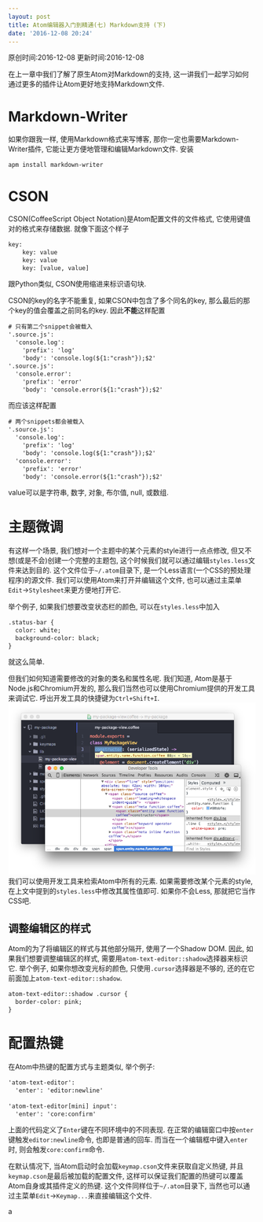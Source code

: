 ```yaml
---
layout: post
title: Atom编辑器入门到精通(七) Markdown支持 (下)
date: '2016-12-08 20:24'
---
```


原创时间:2016-12-08
更新时间:2016-12-08

在上一章中我们了解了原生Atom对Markdown的支持, 这一讲我们一起学习如何通过更多的插件让Atom更好地支持Markdown文件.

# Markdown-Writer
如果你跟我一样, 使用Markdown格式来写博客, 那你一定也需要Markdown-Writer插件, 它能让更方便地管理和编辑Markdown文件.
安装
```
apm install markdown-writer
```


# CSON
CSON(CoffeeScript Object Notation)是Atom配置文件的文件格式, 它使用键值对的格式来存储数据. 就像下面这个样子
```
key:
    key: value
    key: value
    key: [value, value]
```
跟Python类似, CSON使用缩进来标识语句块.

CSON的key的名字不能重复, 如果CSON中包含了多个同名的key, 那么最后的那个key的值会覆盖之前同名的key.
因此**不能**这样配置
```
# 只有第二个snippet会被载入
'.source.js':
  'console.log':
    'prefix': 'log'
    'body': 'console.log(${1:"crash"});$2'
'.source.js':
  'console.error':
    'prefix': 'error'
    'body': 'console.error(${1:"crash"});$2'

```
而应该这样配置
```
# 两个snippets都会被载入
'.source.js':
  'console.log':
    'prefix': 'log'
    'body': 'console.log(${1:"crash"});$2'
  'console.error':
    'prefix': 'error'
    'body': 'console.error(${1:"crash"});$2'

```

value可以是字符串, 数字, 对象, 布尔值, null, 或数组.

# 主题微调
有这样一个场景, 我们想对一个主题中的某个元素的style进行一点点修改, 但又不想(或是不会)创建一个完整的主题包, 这个时候我们就可以通过编辑`styles.less`文件来达到目的. 这个文件位于`~/.atom`目录下, 是一个Less语言(一个CSS的预处理程序)的源文件.
我们可以使用Atom来打开并编辑这个文件, 也可以通过主菜单`Edit`->`Stylesheet`来更方便地打开它.

举个例子, 如果我们想要改变状态栏的颜色, 可以在`styles.less`中加入
```
.status-bar {
  color: white;
  background-color: black;
}
```
就这么简单.

但我们如何知道需要修改的对象的类名和属性名呢. 我们知道, Atom是基于Node.js和Chromium开发的, 那么我们当然也可以使用Chromium提供的开发工具来调试它. 呼出开发工具的快捷键为`Ctrl+Shift+I`.
![devtools](https://raw.githubusercontent.com/PeterHo/images/master/blog/editor/atom/atom_7/devtools.png)
我们可以使用开发工具来检索Atom中所有的元素. 如果需要修改某个元素的style, 在上文中提到的`styles.less`中修改其属性值即可. 如果你不会Less, 那就把它当作CSS吧.

## 调整编辑区的样式
Atom的为了将编辑区的样式与其他部分隔开, 使用了一个Shadow DOM.
因此, 如果我们想要调整编辑区的样式, 需要用`atom-text-editor::shadow`选择器来标识它.
举个例子, 如果你想改变光标的颜色, 只使用`.cursor`选择器是不够的, 还的在它前面加上`atom-text-editor::shadow`.
```
atom-text-editor::shadow .cursor {
  border-color: pink;
}
```

# 配置热键
在Atom中热键的配置方式与主题类似, 举个例子:
```00000000000000000000000000000.......................00000000000000000000000000000000000000000000000000000000000000000000000000000000000000000000000000000000000000000000000000000000000000000000000000000000000000000000000000000000000000000000000000000000000000000000000000000000
'atom-text-editor':
  'enter': 'editor:newline'

'atom-text-editor[mini] input':
  'enter': 'core:confirm'
```
上面的代码定义了`Enter`键在不同环境中的不同表现. 在正常的编辑窗口中按`enter`键触发`editor:newline`命令, 也即是普通的回车. 而当在一个编辑框中键入`enter`时, 则会触发`core:confirm`命令.

在默认情况下, 当Atom启动时会加载`keymap.cson`文件来获取自定义热键, 并且`keymap.cson`是最后被加载的配置文件, 这样可以保证我们配置的热键可以覆盖Atom自身或其插件定义的热键. 这个文件同样位于`~/.atom`目录下, 当然也可以通过主菜单`Edit`->`Keymap...`来直接编辑这个文件.
































a
